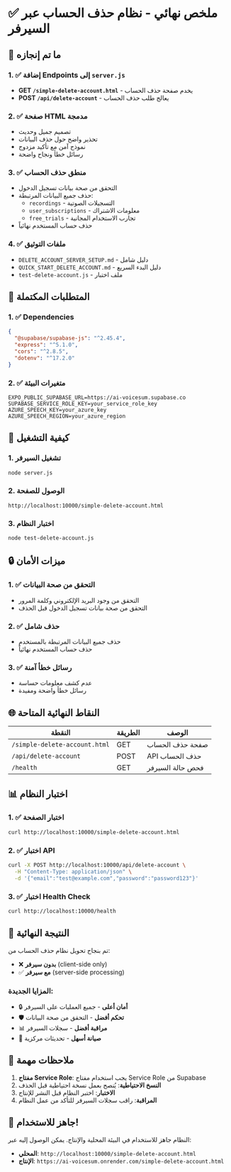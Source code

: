# ✅ ملخص نهائي - نظام حذف الحساب عبر السيرفر

## 🎯 ما تم إنجازه

### 1. ✅ إضافة Endpoints إلى `server.js`
- **GET `/simple-delete-account.html`** - يخدم صفحة حذف الحساب
- **POST `/api/delete-account`** - يعالج طلب حذف الحساب

### 2. ✅ صفحة HTML مدمجة
- تصميم جميل وحديث
- تحذير واضح حول حذف البيانات
- نموذج آمن مع تأكيد مزدوج
- رسائل خطأ ونجاح واضحة

### 3. ✅ منطق حذف الحساب
- التحقق من صحة بيانات تسجيل الدخول
- حذف جميع البيانات المرتبطة:
  - `recordings` - التسجيلات الصوتية
  - `user_subscriptions` - معلومات الاشتراك
  - `free_trials` - تجارب الاستخدام المجانية
- حذف حساب المستخدم نهائياً

### 4. ✅ ملفات التوثيق
- `DELETE_ACCOUNT_SERVER_SETUP.md` - دليل شامل
- `QUICK_START_DELETE_ACCOUNT.md` - دليل البدء السريع
- `test-delete-account.js` - ملف اختبار

## 🔧 المتطلبات المكتملة

### 1. ✅ Dependencies
```json
{
  "@supabase/supabase-js": "^2.45.4",
  "express": "^5.1.0",
  "cors": "^2.8.5",
  "dotenv": "^17.2.0"
}
```

### 2. ✅ متغيرات البيئة
```env
EXPO_PUBLIC_SUPABASE_URL=https://ai-voicesum.supabase.co
SUPABASE_SERVICE_ROLE_KEY=your_service_role_key
AZURE_SPEECH_KEY=your_azure_key
AZURE_SPEECH_REGION=your_azure_region
```

## 🚀 كيفية التشغيل

### 1. تشغيل السيرفر
```bash
node server.js
```

### 2. الوصول للصفحة
```
http://localhost:10000/simple-delete-account.html
```

### 3. اختبار النظام
```bash
node test-delete-account.js
```

## 🔒 ميزات الأمان

### 1. ✅ التحقق من صحة البيانات
- التحقق من وجود البريد الإلكتروني وكلمة المرور
- التحقق من صحة بيانات تسجيل الدخول قبل الحذف

### 2. ✅ حذف شامل
- حذف جميع البيانات المرتبطة بالمستخدم
- حذف حساب المستخدم نهائياً

### 3. ✅ رسائل خطأ آمنة
- عدم كشف معلومات حساسة
- رسائل خطأ واضحة ومفيدة

## 🌐 النقاط النهائية المتاحة

| النقطة | الطريقة | الوصف |
|--------|---------|-------|
| `/simple-delete-account.html` | GET | صفحة حذف الحساب |
| `/api/delete-account` | POST | API حذف الحساب |
| `/health` | GET | فحص حالة السيرفر |

## 📊 اختبار النظام

### 1. ✅ اختبار الصفحة
```bash
curl http://localhost:10000/simple-delete-account.html
```

### 2. ✅ اختبار API
```bash
curl -X POST http://localhost:10000/api/delete-account \
  -H "Content-Type: application/json" \
  -d '{"email":"test@example.com","password":"password123"}'
```

### 3. ✅ اختبار Health Check
```bash
curl http://localhost:10000/health
```

## 🎉 النتيجة النهائية

تم بنجاح تحويل نظام حذف الحساب من:
- ❌ **بدون سيرفر** (client-side only)
- ✅ **مع سيرفر** (server-side processing)

### المزايا الجديدة:
- 🔒 **أمان أعلى** - جميع العمليات على السيرفر
- 🛡️ **تحكم أفضل** - التحقق من صحة البيانات
- 📊 **مراقبة أفضل** - سجلات السيرفر
- 🔧 **صيانة أسهل** - تحديثات مركزية

## 📝 ملاحظات مهمة

1. **مفتاح Service Role**: يجب استخدام مفتاح Service Role من Supabase
2. **النسخ الاحتياطية**: يُنصح بعمل نسخة احتياطية قبل الحذف
3. **الاختبار**: اختبر النظام قبل النشر للإنتاج
4. **المراقبة**: راقب سجلات السيرفر للتأكد من عمل النظام

## 🚀 جاهز للاستخدام!

النظام جاهز للاستخدام في البيئة المحلية والإنتاج. يمكن الوصول إليه عبر:
- **المحلي**: `http://localhost:10000/simple-delete-account.html`
- **الإنتاج**: `https://ai-voicesum.onrender.com/simple-delete-account.html` 